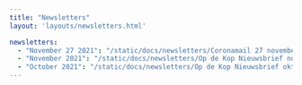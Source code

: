 ```yaml
---
title: "Newsletters"
layout: 'layouts/newsletters.html'

newsletters:
  - "November 27 2021": "/static/docs/newsletters/Coronamail 27 november.pdf"
  - "November 2021": "/static/docs/newsletters/Op de Kop Nieuwsbrief november 2021.pdf"
  - "October 2021": "/static/docs/newsletters/Op de Kop Nieuwsbrief oktober 2021.pdf"
---
```



